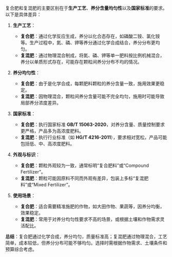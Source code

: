 复合肥和复混肥的主要区别在于**生产工艺**、**养分含量均匀性**以及**国家标准**的要求。以下是具体差异：

1. **生产工艺**：
   - **复合肥**：通过化学反应生成，养分以化合态存在，如磷酸二铵、氯化铵等。生产过程中，氮、磷、钾等养分通过化学合成结合，养分分布更均匀。
   - **复混肥**：通过物理混合制成，将氮、磷、钾等单一肥料按比例机械混合，养分以单质形式存在，可能存在颗粒间养分分布不均的情况。

2. **养分均匀性**：
   - **复合肥**：由于是化学合成，每颗肥料颗粒的养分含量一致，施用效果更稳定。
   - **复混肥**：因物理混合，颗粒间养分含量可能不完全均匀，施用时可能导致局部养分浓度差异。

3. **国家标准**：
   - **复合肥**：执行国家标准 **GB/T 15063-2020**，对养分含量、质量控制要求更严格，产品多为高浓度肥料。
   - **复混肥**：执行行业标准（如 **HG/T 4216-2011**），要求相对宽松，产品可能包括低、中、高浓度肥料。

4. **外观与标识**：
   - **复合肥**：颗粒外观较为一致，通常标明“复合肥料”或“Compound Fertilizer”。
   - **复混肥**：颗粒可能因原料不同而外观有差异，包装上多标“复混肥料”或“Mixed Fertilizer”。

5. **使用场景**：
   - **复合肥**：适合需要精准施肥的作物，如大田作物、果蔬等，因养分均衡，效果稳定。
   - **复混肥**：常用于对养分均匀性要求不高的场景，或根据土壤和作物需求灵活配比。

**总结**：复合肥通过化学合成，养分均匀，质量标准高；复混肥通过物理混合，工艺简单，成本较低，但养分分布可能不够均匀。选择时需根据作物需求、土壤条件和预算综合考虑。
